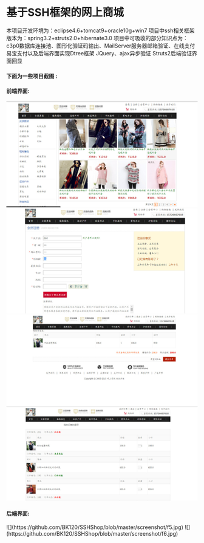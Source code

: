 <h1>基于SSH框架的网上商城 </h1>
本项目开发环境为：eclipse4.6+tomcat9+oracle10g+win7     
项目中ssh相关框架版本为：spring3.2+struts2.0+hibernate3.0
项目中可吸收的部分知识点为：c3p0数据库连接池、图形化验证码输出、MailServer服务器邮箱验证、在线支付易宝支付以及后端界面实现Dtree框架
 JQuery、ajax异步验证 Struts2后端验证界面回显
<h4>下面为一些项目截图 :</h4>    
<h4>前端界面:</h4>  

![](https://github.com/BK120/SSHShop/blob/master/screenshot/f1.jpg)  
![](https://github.com/BK120/SSHShop/blob/master/screenshot/f2.jpg)  
![](https://github.com/BK120/SSHShop/blob/master/screenshot/f3.jpg) 
![](https://github.com/BK120/SSHShop/blob/master/screenshot/f4.jpg) 
<h4>后端界面:</h4>   
![](https://github.com/BK120/SSHShop/blob/master/screenshot/f5.jpg) 
![](https://github.com/BK120/SSHShop/blob/master/screenshot/f6.jpg) 